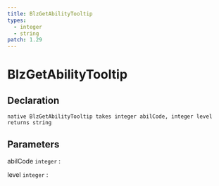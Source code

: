 ```yaml
---
title: BlzGetAbilityTooltip
types:
  - integer
  - string
patch: 1.29
---
```


# BlzGetAbilityTooltip

## Declaration

```jass
native BlzGetAbilityTooltip takes integer abilCode, integer level returns string
```

## Parameters
abilCode `integer`
: 

level `integer`
: 
